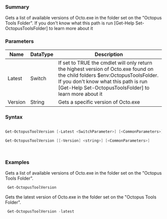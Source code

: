 ﻿### Summary
Gets a list of available versions of Octo.exe in the folder set on the "Octopus Tools Folder". If you don't know what this path is run [Get-Help Set-OctopusToolsFolder] to learn more about it
### Parameters
| Name | DataType          | Description |
| ------------- | ----------- | ----------- |
| Latest | Switch |  If set to TRUE the cmdlet will only return the highest version of Octo.exe found on the child folders $env:OctopusToolsFolder. If you don't  know what this path is run [Get-Help Set-OctopusToolsFolder] to learn more about it     |
| Version | String |  Gets a specific version of Octo.exe     |

### Syntax
``` powershell

Get-OctopusToolVersion [-Latest <SwitchParameter>] [<CommonParameters>]

Get-OctopusToolVersion [[-Version] <string>] [<CommonParameters>]




``` 

### Examples
Gets a list of available versions of Octo.exe in the folder set on the "Octopus Tools Folder".

``` powershell 
 Get-OctopusToolVersion
``` 

Gets the latest version of Octo.exe in the folder set on the "Octopus Tools Folder".

``` powershell 
 Get-OctopusToolVersion -latest
``` 

